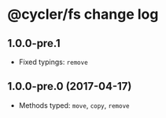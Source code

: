 # @cycler/fs change log

## 1.0.0-pre.1 

- Fixed typings: `remove`

## 1.0.0-pre.0 (2017-04-17)

- Methods typed: `move`, `copy`, `remove`

